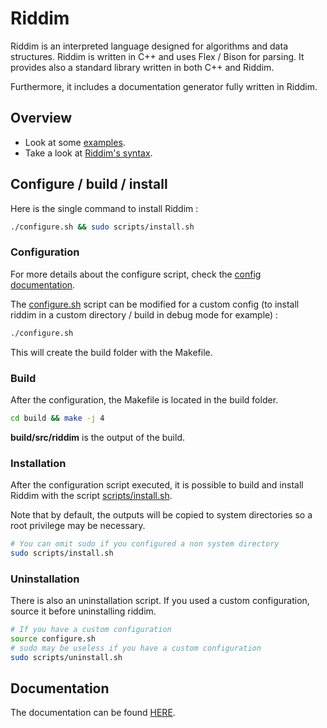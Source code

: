 # Riddim
Riddim is an interpreted language designed for algorithms and data structures.
Riddim is written in C++ and uses Flex / Bison for parsing.
It provides also a standard library written in both C++ and Riddim.
<!-- TODO : Link to auto doc -->
Furthermore, it includes a documentation generator fully written in Riddim.

## Overview
- Look at some [examples](examples/README.md).
- Take a look at [Riddim's syntax](doc/syntax.md).

## Configure / build / install
Here is the single command to install Riddim :
```sh
./configure.sh && sudo scripts/install.sh
```

### Configuration
For more details about the configure script, check the [config documentation](doc/config.md).

The [configure.sh](configure.sh) script can be modified for a custom config
(to install riddim in a custom directory / build in debug mode for example) :
```sh
./configure.sh
```

This will create the build folder with the Makefile.

### Build
After the configuration, the Makefile is located in the build folder.
```sh
cd build && make -j 4
```

**build/src/riddim** is the output of the build.

### Installation
After the configuration script executed, it is possible to build and install
Riddim with the script [scripts/install.sh](scripts/install.sh).

Note that by default, the outputs will be copied to system directories so
a root privilege may be necessary.

```sh
# You can omit sudo if you configured a non system directory
sudo scripts/install.sh
```

### Uninstallation
There is also an uninstallation script.
If you used a custom configuration, source
it before uninstalling riddim.

```sh
# If you have a custom configuration
source configure.sh
# sudo may be useless if you have a custom configuration
sudo scripts/uninstall.sh
```

## Documentation
The documentation can be found [HERE](doc).
